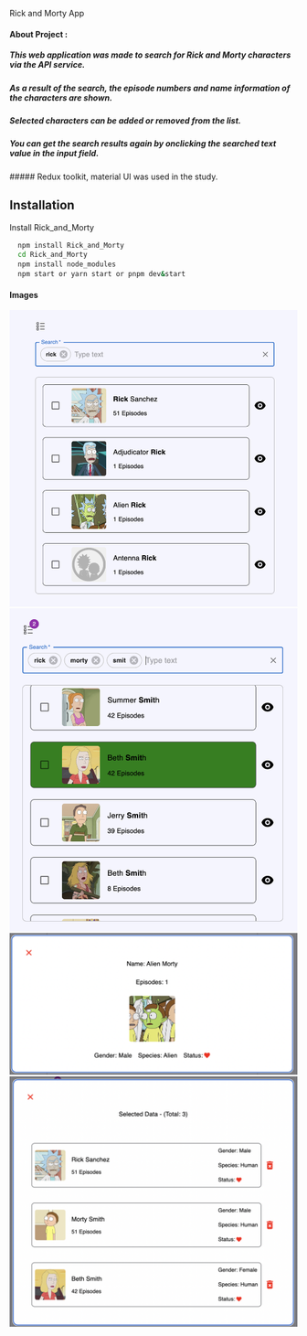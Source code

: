 Rick and Morty App

#### About Project : 
##### This web application was made to search for Rick and Morty characters via the API service.
##### As a result of the search, the episode numbers and name information of the characters are shown.
##### Selected characters can be added or removed from the list.
##### You can get the search results again by onclicking the searched text value in the input field.
##### Redux toolkit, material UI was used in the study.

## Installation

Install Rick_and_Morty

```bash
  npm install Rick_and_Morty
  cd Rick_and_Morty
  npm install node_modules
  npm start or yarn start or pnpm dev&start
```


#### Images

![](./pictures/search.png)
![](./pictures/searchhover.png)
![](./pictures/detailModal.png)
![](./pictures/selectedData.png)